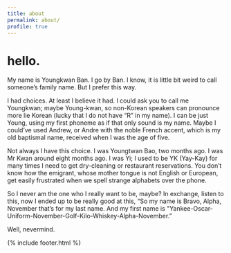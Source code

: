 ```yaml
---
title: about
permalink: about/
profile: true
---
```

# hello.

My name is Youngkwan Ban. I go by Ban. I know, it is little bit weird to call someone’s family name. But I prefer this way. 

I had choices. At least I believe it had. I could ask you to call me Youngkwan; maybe Young-kwan, so non-Korean speakers can pronounce more lie Korean (lucky that I do not have “R” in my name). I can be just Young, using my first phoneme as if that only sound is my name. Maybe I could’ve used Andrew, or Andre with the noble French accent, which is my old baptismal name, received when I was the age of five.

Not always I have this choice. I was Youngtwan Bao, two months ago. I was Mr Kwan around eight months ago. I was Yi; I used to be YK (Yay-Kay) for many times I need to get dry-cleaning or restaurant reservations. You don’t know how the emigrant, whose mother tongue is not English or European, get easily frustrated when we spell strange alphabets over the phone.

So I never am the one who I really want to be, maybe? In exchange, listen to this, now I ended up to be really good at this, “So my name is Bravo, Alpha, November that’s for my last name. And my first name is "Yankee-Oscar-Uniform-November-Golf-Kilo-Whiskey-Alpha-November.” 

Well, nevermind.

{% include footer.html %}
